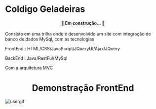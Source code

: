 # Coldigo Geladeiras


<h4 align="center"> 
🚀 Em construção...  🚧
</h4>

Consiste em uma trilha onde é desenvolvido um site com integração de banco de dados MySql, com as tecnologias

FrontEnd : HTML/CSS/JavaScript/JQueryUI/Ajax/JQuery

BackEnd : Java/RestFul/MySql

Com a arquitetura MVC

<h1 align="center">Demonstração FrontEnd</h1>

![usergif](https://user-images.githubusercontent.com/62681139/116821894-4ba98180-ab52-11eb-8629-15a0b7c5762e.gif)
